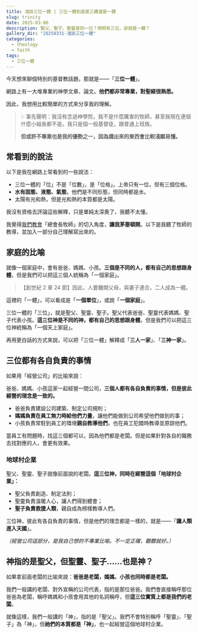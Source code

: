 ```yaml
---
title: 淺談三位一體 | 三位一體到底是三體還是一體
slug: trinity
date: 2025-03-06
description: 聖父、聖子、聖靈是同一位？明明有三位，卻說是一體？
gallery_dir: "20250331-淺談三位一體"
categories:
  - theology
  - faith
tags:
  - 三位一體
---
```


今天想來聊個特別的基督教話題，那就是——「**三位一體**」。

網路上有一大堆專業的神學文章、論文。**他們都非常專業，對聖經很熟悉。**

因此，我想用比較簡單的方式來分享我的理解。

> 💡 事先聲明：我沒有念過神學院，我不是什麼厲害的牧師，甚至我現在連個什麼小組長都不是。我只是個一般基督徒，跟普通上班族。
>
> **但或許不專業也是我的優勢之一，因為講出來的東西會比較淺顯易懂。**

## 常看到的說法

以下是我在網路上常看到的一些說法：

- 三位一體的「位」不是「位數」，是「位格」。上帝只有一位，但有三個位格。
- **水有固態、液態、氣態**，他們是不同形態，但同時都是水。
- 太陽有光和熱，但是光和熱的本質都是太陽。

我沒有資格去評論這些解釋，只是單純太深奧了，我聽不太懂。

我覺得[我們教會](https://cgm.org.tw/)「總會長牧師」的切入角度，**讓我茅塞頓開**。以下是我聽了牧師的教導，並加入一部分自己理解寫出來的。

## 家庭的比喻

就像一個家庭中，會有爸爸、媽媽、小孩。**三個是不同的人，都有自己的思想跟身體**，但是我們可以把這三個人統稱為「一個家庭」。

> 【創世紀 2 章 24 節】因此，人要離開父母，與妻子連合，二人成為一體。

這裡的「一體」，可以看成是「**一個單位**」，或說「**一個家庭**」。

三位一體的「三位」，就是聖父、聖靈、聖子。聖父代表爸爸、聖靈代表媽媽、聖子代表小孩。**這三位神是不同的神，都有自己的思想跟身體**，但是我們可以把這三位神統稱為「一個天上家庭」。

再用更白話的方式來說，可以把「三位一體」解釋成「**三人一家**」、「**三神一家**」。

## 三位都有各自負責的事情

如果用「經營公司」的比喻來說：

爸爸、媽媽、小孩這家一起經營一間公司，**三個人都有各自負責的事情，但是彼此經營的理念是一致的。**

- 爸爸負責建設公司建築、制定公司規則；
- **媽媽負責在員工無力時給他們力量**，讓他們能做到公司希望他們做到的事；
- 小孩負責常駐到員工的環境**親自教導他們**，也在員工犯錯時教導並原諒他們。

當員工有問題時，找這三個都可以，因為他們都是老闆。但是如果針對各自的職務去找對應的人，會更有效果。

### 地球村企業

聖父、聖靈、聖子就像前面說的老闆。**這三位神，同時在經營這個「地球村企業」：**

- 聖父負責創造、制定法則；
- 聖靈負責溫暖人心，讓人們得到體會；
- **聖子負責救援人類**，親自成為榜樣教導人們。

三位神，彼此有各自負責的事情，但是他們的理念都是一樣的，就是——「**讓人類進入天國**」。

_（經營公司這部分，是我自己想的不專業比喻。不一定正確，聽聽就好。）_

## 神指的是聖父，但聖靈、聖子......也是神？

如果拿前面老闆的比喻來說：**爸爸是老闆，媽媽、小孩也同時都是老闆。**

我們一般講的老闆、對外宣稱的公司代表，指的是那位爸爸。我們會直接稱呼那位爸爸為老闆，稱呼媽媽和小孩會用其他的名詞稱呼，但**這三位實質上都是我們的老闆**。

就像這樣，我們一般講的「神」，指的是「聖父」。我們不會特別稱呼「聖靈」、「聖子」為「神」，但**祂們的本質都是「神」**，也一起經營這個地球村企業。
